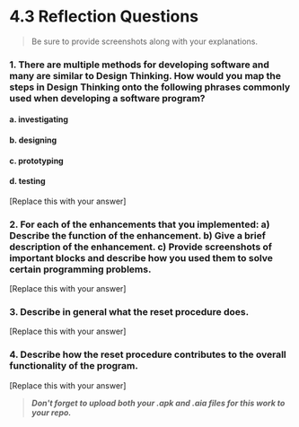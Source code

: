 # 4.3 Reflection Questions

> Be sure to provide screenshots along with your explanations.

### 1. There are multiple methods for developing software and many are similar to Design Thinking. How would you map the steps in Design Thinking onto the following phrases commonly used when developing a software program?
#### a. investigating
#### b. designing
#### c. prototyping
#### d. testing

[Replace this with your answer]

### 2. For each of the enhancements that you implemented: a) Describe the function of the enhancement. b) Give a brief description of the enhancement. c) Provide screenshots of important blocks and describe how you used them to solve certain programming problems.

[Replace this with your answer]

### 3. Describe in general what the reset procedure does.

[Replace this with your answer]

### 4. Describe how the reset procedure contributes to the overall functionality of the program.

[Replace this with your answer]

> ***Don't forget to upload both your .apk and .aia files for this work to your repo.***
